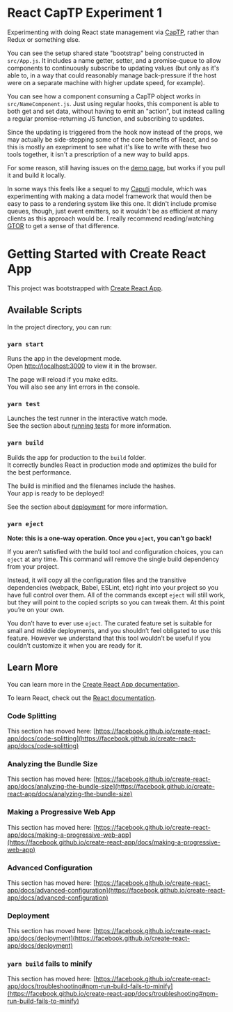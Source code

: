 # React CapTP Experiment 1

Experimenting with doing React state management via [CapTP](https://github.com/Agoric/agoric-sdk/tree/master/packages/captp), rather than Redux or something else.

You can see the setup shared state "bootstrap" being constructed in `src/App.js`. It includes a name getter, setter, and a promise-queue to allow components to continuously subscribe to updating values (but only as it's able to, in a way that could reasonably manage back-pressure if the host were on a separate machine with higher update speed, for example).

You can see how a component consuming a CapTP object works in `src/NameComponent.js`. Just using regular hooks, this component is able to both get and set data, without having to emit an "action", but instead calling a regular promise-returning JS function, and subscribing to updates.

Since the updating is triggered from the hook now instead of the props, we may actually be side-stepping some of the core benefits of React, and so this is mostly an exepriment to see what it's like to write with these two tools together, it isn't a prescription of a new way to build apps.

For some reason, still having issues on the [demo page](https://danfinlay.github.io/react-captp-experiment/), but works if you pull it and build it locally.

In some ways this feels like a sequel to my [Caputi](https://github.com/danfinlay/caputi) module, which was experimenting with making a data model framework that would then be easy to pass to a rendering system like this one. It didn't include promise queues, though, just event emitters, so it wouldn't be as efficient at many clients as this approach would be. I really recommend reading/watching [GTOR](https://github.com/kriskowal/gtor/) to get a sense of that difference.

# Getting Started with Create React App

This project was bootstrapped with [Create React App](https://github.com/facebook/create-react-app).

## Available Scripts

In the project directory, you can run:

### `yarn start`

Runs the app in the development mode.\
Open [http://localhost:3000](http://localhost:3000) to view it in the browser.

The page will reload if you make edits.\
You will also see any lint errors in the console.

### `yarn test`

Launches the test runner in the interactive watch mode.\
See the section about [running tests](https://facebook.github.io/create-react-app/docs/running-tests) for more information.

### `yarn build`

Builds the app for production to the `build` folder.\
It correctly bundles React in production mode and optimizes the build for the best performance.

The build is minified and the filenames include the hashes.\
Your app is ready to be deployed!

See the section about [deployment](https://facebook.github.io/create-react-app/docs/deployment) for more information.

### `yarn eject`

**Note: this is a one-way operation. Once you `eject`, you can’t go back!**

If you aren’t satisfied with the build tool and configuration choices, you can `eject` at any time. This command will remove the single build dependency from your project.

Instead, it will copy all the configuration files and the transitive dependencies (webpack, Babel, ESLint, etc) right into your project so you have full control over them. All of the commands except `eject` will still work, but they will point to the copied scripts so you can tweak them. At this point you’re on your own.

You don’t have to ever use `eject`. The curated feature set is suitable for small and middle deployments, and you shouldn’t feel obligated to use this feature. However we understand that this tool wouldn’t be useful if you couldn’t customize it when you are ready for it.

## Learn More

You can learn more in the [Create React App documentation](https://facebook.github.io/create-react-app/docs/getting-started).

To learn React, check out the [React documentation](https://reactjs.org/).

### Code Splitting

This section has moved here: [https://facebook.github.io/create-react-app/docs/code-splitting](https://facebook.github.io/create-react-app/docs/code-splitting)

### Analyzing the Bundle Size

This section has moved here: [https://facebook.github.io/create-react-app/docs/analyzing-the-bundle-size](https://facebook.github.io/create-react-app/docs/analyzing-the-bundle-size)

### Making a Progressive Web App

This section has moved here: [https://facebook.github.io/create-react-app/docs/making-a-progressive-web-app](https://facebook.github.io/create-react-app/docs/making-a-progressive-web-app)

### Advanced Configuration

This section has moved here: [https://facebook.github.io/create-react-app/docs/advanced-configuration](https://facebook.github.io/create-react-app/docs/advanced-configuration)

### Deployment

This section has moved here: [https://facebook.github.io/create-react-app/docs/deployment](https://facebook.github.io/create-react-app/docs/deployment)

### `yarn build` fails to minify

This section has moved here: [https://facebook.github.io/create-react-app/docs/troubleshooting#npm-run-build-fails-to-minify](https://facebook.github.io/create-react-app/docs/troubleshooting#npm-run-build-fails-to-minify)
